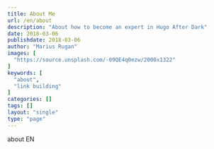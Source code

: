 ```yaml
---
title: About Me
url: /en/about
description: "About how to become an expert in Hugo After Dark"
date: 2018-03-06
publishdate: 2018-03-06
author: "Marius Rugan"
images: [
  "https://source.unsplash.com/-09QE4q0ezw/2000x1322"
]
keywords: [
  "about",
  "link building"
]
categories: []
tags: []
layout: "single"
type: "page"
---
```


about EN